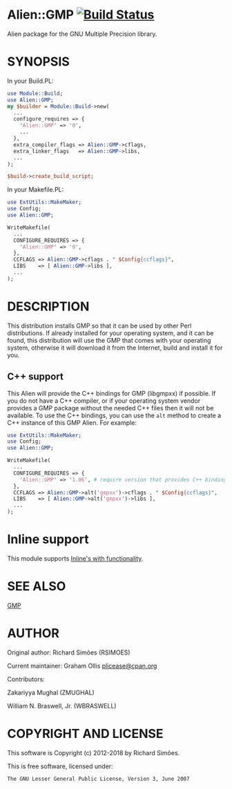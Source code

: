 # Alien::GMP [![Build Status](https://secure.travis-ci.org/Perl5-Alien/Alien-GMP.png)](http://travis-ci.org/Perl5-Alien/Alien-GMP)

Alien package for the GNU Multiple Precision library.

# SYNOPSIS

In your Build.PL:

```perl
use Module::Build;
use Alien::GMP;
my $builder = Module::Build->new(
  ...
  configure_requires => {
    'Alien::GMP' => '0',
    ...
  },
  extra_compiler_flags => Alien::GMP->cflags,
  extra_linker_flags   => Alien::GMP->libs,
  ...
);

$build->create_build_script;
```

In your Makefile.PL:

```perl
use ExtUtils::MakeMaker;
use Config;
use Alien::GMP;

WriteMakefile(
  ...
  CONFIGURE_REQUIRES => {
    'Alien::GMP' => '0',
  },
  CCFLAGS => Alien::GMP->cflags . " $Config{ccflags}",
  LIBS    => [ Alien::GMP->libs ],
  ...
);
```

# DESCRIPTION

This distribution installs GMP so that it can be used by other Perl distributions.  If already
installed for your operating system, and it can be found, this distribution will use the GMP
that comes with your operating system, otherwise it will download it from the Internet, build and
install it for you.

## C++ support

This Alien will provide the C++ bindings for GMP (libgmpxx) if possible.  If you do not have a
C++ compiler, or if your operating system vendor provides a GMP package without the needed C++
files then it will not be available.  To use the C++ bindings, you can use the `alt` method
to create a C++ instance of this GMP Alien.  For example:

```perl
use ExtUtils::MakeMaker;
use Config;
use Alien::GMP;

WriteMakefile(
  ...
  CONFIGURE_REQUIRES => {
    'Alien::GMP' => '1.06', # require version that provides C++ bindings
  },
  CCFLAGS => Alien::GMP->alt('gmpxx')->cflags . " $Config{ccflags}",
  LIBS    => [ Alien::GMP->alt('gmpxx')->libs ],
  ...
);
```

# Inline support

This module supports [Inline's with functionality](https://metacpan.org/pod/Inline#Playing-with-Others).

# SEE ALSO

[GMP](https://gmplib.org/)

# AUTHOR

Original author: Richard Simões (RSIMOES)

Current maintainer: Graham Ollis <plicease@cpan.org>

Contributors:

Zakariyya Mughal (ZMUGHAL)

William N. Braswell, Jr. (WBRASWELL)

# COPYRIGHT AND LICENSE

This software is Copyright (c) 2012-2018 by Richard Simões.

This is free software, licensed under:

```
The GNU Lesser General Public License, Version 3, June 2007
```
